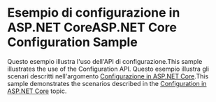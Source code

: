 # <a name="aspnet-core-configuration-sample"></a><span data-ttu-id="d896f-101">Esempio di configurazione in ASP.NET Core</span><span class="sxs-lookup"><span data-stu-id="d896f-101">ASP.NET Core Configuration Sample</span></span>

<span data-ttu-id="d896f-102">Questo esempio illustra l'uso dell'API di configurazione.</span><span class="sxs-lookup"><span data-stu-id="d896f-102">This sample illustrates the use of the Configuration API.</span></span> <span data-ttu-id="d896f-103">Questo esempio illustra gli scenari descritti nell'argomento [Configurazione in ASP.NET Core](https://docs.microsoft.com/aspnet/core/fundamentals/configuration).</span><span class="sxs-lookup"><span data-stu-id="d896f-103">This sample demonstrates the scenarios described in the [Configuration in ASP.NET Core](https://docs.microsoft.com/aspnet/core/fundamentals/configuration) topic.</span></span>
